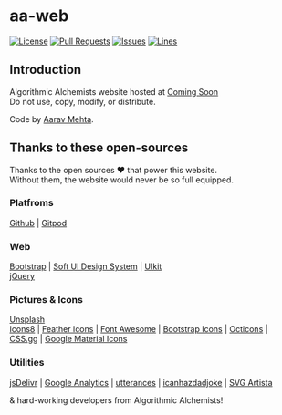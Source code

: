# aa-web
[![License](https://img.shields.io/badge/license-CC%20BY--NC--ND--4.0-green?style=flat-square)](http://creativecommons.org/licenses/by-nc-nd/4.0) [![Pull Requests](https://img.shields.io/github/issues-pr-closed/algorithmicalchemists/aa-web?style=flat-square)](https://github.com/algorithmicalchemists/aa-web/pulls) [![Issues](https://img.shields.io/github/issues-closed/algorithmicalchemists/aa-web?style=flat-square)](https://github.com/algorithmicalchemists/aa-web/issues) [![Lines](https://img.shields.io/tokei/lines/github/algorithmicalchemists/aa-web?style=flat-square)](https://github.com/algorithmicalchemists/aa-web)

## Introduction
Algorithmic Alchemists website hosted at [Coming Soon](#)  
Do not use, copy, modify, or distribute. 

Code by [Aarav Mehta](https://aaravm.me/).  

## Thanks to these open-sources
Thanks to the open sources ❤ that power this website.  
Without them, the website would never be so full equipped.  

### Platfroms
[Github](https://github.com) | [Gitpod](https://gitpod.io)  
### Web
[Bootstrap](https://getbootstrap.com) | [Soft UI Design System](https://github.com/creativetimofficial/soft-ui-design-system) | [UIkit](https://getuikit.com)  
[jQuery](https://jquery.com)  
### Pictures & Icons
[Unsplash](https://unsplash.com)  
[Icons8](https://icons8.com) | [Feather Icons](https://feathericons.com) | [Font Awesome](https://fontawesome.com) | [Bootstrap Icons](https://icons.getbootstrap.com) | [Octicons](https://primer.style/octicons ) | [CSS.gg](https://css.gg) | [Google Material Icons](https://material.io/resources/icons)  
### Utilities
[jsDelivr](https://www.jsdelivr.com) | [Google Analytics](https://analytics.google.com) | [utterances](https://utteranc.es) | [icanhazdadjoke](https://icanhazdadjoke.com) | [SVG Artista](https://svgartista.net)  

& hard-working developers from Algorithmic Alchemists!

